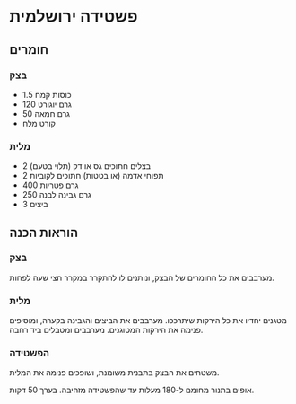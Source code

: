 # פשטידה ירושלמית

## חומרים

### בצק

- 1.5 כוסות קמח
- 120 גרם יוגורט
- 50 גרם חמאה
- קורט מלח

### מלית

- 2 בצלים חתוכים גס או דק (תלוי בטעם)
- 2 תפוחי אדמה (או בטטות) חתוכים לקוביות
- 400 גרם פטריות
- 250 גרם גבינה לבנה
- 3 ביצים

## הוראות הכנה

### בצק

מערבבים את כל החומרים של הבצק, ונותנים לו להתקרר במקרר חצי שעה לפחות.

### מלית

מטגנים יחדיו את כל הירקות שיתרככו.
מערבבים את הביצים והגבינה בקערה, ומוסיפים פנימה את הירקות המטוגנים.
מערבבים ומטבלים ביד רחבה.

### הפשטידה

משטחים את הבצק בתבנית משומנת, ושופכים פנימה את המלית.

אופים בתנור מחומם ל-180 מעלות עד שהפשטידה מזהיבה. בערך 50 דקות.
